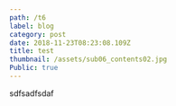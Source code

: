 ```yaml
---
path: /t6
label: blog
category: post
date: 2018-11-23T08:23:08.109Z
title: test
thumbnail: /assets/sub06_contents02.jpg
Public: true
---
```

sdfsadfsdaf
